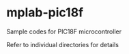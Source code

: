 # mplab-pic18f
Sample codes for PIC18F microcontroller

Refer to individual directories for details
